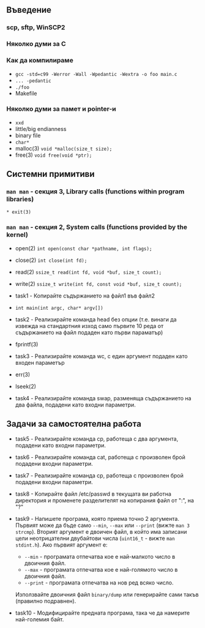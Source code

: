 ## Въведение
### scp, sftp, WinSCP2
### Няколко думи за C
### Как да компилираме

* `gcc -std=c99 -Werror -Wall -Wpedantic -Wextra -o foo main.c`
* `... -pedantic`
* `./foo`
* Makefile

### Няколко думи за памет и pointer-и

* `xxd`
* little/big endianness
* binary file
* `char*`
* malloc(3) `void *malloc(size_t size);`
* free(3) `void free(void *ptr);`

## Системни примитиви
### `man man` - секция 3, Library calls (functions within program libraries)
	* exit(3)

### `man man` - секция 2, System calls (functions provided by the kernel)

* open(2) `int open(const char *pathname, int flags);`
* close(2) `int close(int fd);`
* read(2) `ssize_t read(int fd, void *buf, size_t count);`
* write(2) `ssize_t write(int fd, const void *buf, size_t count);`

* task1 - Копирайте съдържанието на файл1 във файл2

* `int main(int argc, char* argv[])`
* task2 - Реализирайте команда head без опции (т.е. винаги да извежда на стандартния изход само първите 10 реда от съдържанието на файл подаден като първи параматър)

* fprintf(3)
* task3 - Реализирайте команда wc, с един аргумент подаден като входен параметър

* err(3)
* lseek(2)
* task4 - Реализирайте команда swap, разменяща съдържанието на два файла, подадени като входни параметри.

## Задачи за самостоятелна работа
* task5 - Реализирайте команда cp, работеща с два аргумента, подадени като входни параметри.
* task6 - Реализирайте команда cat, работеща с произволен брой подадени входни параметри.
* task7 - Реализирайте команда cp, работеща с произволен брой подадени входни параметри.
* task8 - Koпирайте файл /etc/passwd в текущата ви работна директория и променете разделителят на копирания файл от ":", на "?"
* task9 - Напишете програма, която приема точно 2 аргумента. Първият може да бъде само `--min`, `--max` или `--print` (вижте `man 3 strcmp`). Вторият аргумент е двоичен файл, в който има записани цели неотрицателни двубайтови числа (`uint16_t` - вижте `man stdint.h`). Ако първият аргумент е:
  - `--min` - програмата отпечатва кое е най-малкото число в двоичния файл.
  - `--max` - програмата отпечатва кое е най-голямото число в двоичния файл.
  - `--print` - програмата отпечатва на нов ред всяко число.

  Използвайте двоичния файл `binary/dump` или генерирайте сами такъв (правилно подравнен).
* task10 - Модифицирайте предната програма, така че да намерите най-големия байт.
